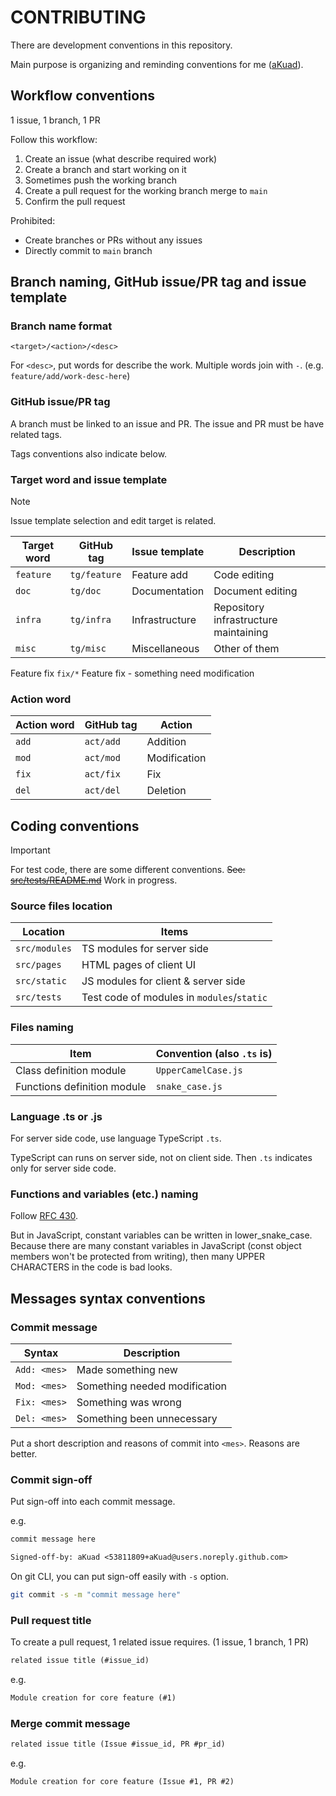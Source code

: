 # CONTRIBUTING

There are development conventions in this repository.

Main purpose is organizing and reminding conventions for me ([aKuad](https://github.com/aKuad)).

## Workflow conventions

1 issue, 1 branch, 1 PR

Follow this workflow:

1. Create an issue (what describe required work)
2. Create a branch and start working on it
3. Sometimes push the working branch
4. Create a pull request for the working branch merge to `main`
5. Confirm the pull request

Prohibited:

- Create branches or PRs without any issues
- Directly commit to `main` branch

## Branch naming, GitHub issue/PR tag and issue template

### Branch name format

`<target>/<action>/<desc>`

For `<desc>`, put words for describe the work. Multiple words join with `-`. (e.g. `feature/add/work-desc-here`)

### GitHub issue/PR tag

A branch must be linked to an issue and PR. The issue and PR must be have related tags.

Tags conventions also indicate below.

### Target word and issue template

> [!NOTE]
>
> Issue template selection and edit target is related.

| Target word | GitHub tag   | Issue template | Description                           |
| ----------- | ------------ | -------------- | ------------------------------------- |
| `feature`   | `tg/feature` | Feature add    | Code editing                          |
| `doc`       | `tg/doc`     | Documentation  | Document editing                      |
| `infra`     | `tg/infra`   | Infrastructure | Repository infrastructure maintaining |
| `misc`      | `tg/misc`    | Miscellaneous  | Other of them                         |

Feature fix `fix/*` Feature fix - something need modification

### Action word

| Action word | GitHub tag | Action       |
| ----------- | ---------- | ------------ |
| `add`       | `act/add`  | Addition     |
| `mod`       | `act/mod`  | Modification |
| `fix`       | `act/fix`  | Fix          |
| `del`       | `act/del`  | Deletion     |

## Coding conventions

> [!IMPORTANT]
>
> For test code, there are some different conventions. ~~See: [src/tests/README.md](src/tests/README.md)~~ Work in progress.

### Source files location

| Location      | Items                                      |
| ------------- | ------------------------------------------ |
| `src/modules` | TS modules for server side                 |
| `src/pages`   | HTML pages of client UI                    |
| `src/static`  | JS modules for client & server side        |
| `src/tests`   | Test code of modules in `modules`/`static` |

### Files naming

| Item                        | Convention (also `.ts` is) |
| --------------------------- | -------------------------- |
| Class definition module     | `UpperCamelCase.js`        |
| Functions definition module | `snake_case.js`            |

### Language .ts or .js

For server side code, use language TypeScript `.ts`.

TypeScript can runs on server side, not on client side. Then `.ts` indicates only for server side code.

### Functions and variables (etc.) naming

Follow [RFC 430](https://github.com/rust-lang/rfcs/blob/master/text/0430-finalizing-naming-conventions.md).

But in JavaScript, constant variables can be written in lower_snake_case. Because there are many constant variables in JavaScript (const object members won't be protected from writing), then many UPPER CHARACTERS in the code is bad looks.

## Messages syntax conventions

### Commit message

| Syntax       | Description                   |
| ------------ | ----------------------------- |
| `Add: <mes>` | Made something new            |
| `Mod: <mes>` | Something needed modification |
| `Fix: <mes>` | Something was wrong           |
| `Del: <mes>` | Something been unnecessary    |

Put a short description and reasons of commit into `<mes>`. Reasons are better.

### Commit sign-off

Put sign-off into each commit message.

e.g.

```txt
commit message here

Signed-off-by: aKuad <53811809+aKuad@users.noreply.github.com>
```

On git CLI, you can put sign-off easily with `-s` option.

```sh
git commit -s -m "commit message here"
```

### Pull request title

To create a pull request, 1 related issue requires. (1 issue, 1 branch, 1 PR)

```txt
related issue title (#issue_id)
```

e.g.

```txt
Module creation for core feature (#1)
```

### Merge commit message

```txt
related issue title (Issue #issue_id, PR #pr_id)
```

e.g.

```txt
Module creation for core feature (Issue #1, PR #2)
```
